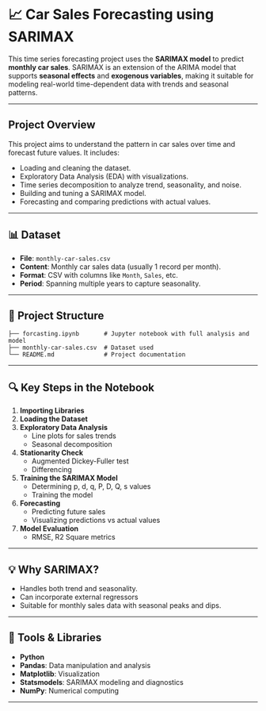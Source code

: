 # 📈 Car Sales Forecasting using SARIMAX

This time series forecasting project uses the **SARIMAX model** to predict **monthly car sales**. SARIMAX is an extension of the ARIMA model that supports **seasonal effects** and **exogenous variables**, making it suitable for modeling real-world time-dependent data with trends and seasonal patterns.

---

## Project Overview

This project aims to understand the pattern in car sales over time and forecast future values. It includes:

- Loading and cleaning the dataset.
- Exploratory Data Analysis (EDA) with visualizations.
- Time series decomposition to analyze trend, seasonality, and noise.
- Building and tuning a SARIMAX model.
- Forecasting and comparing predictions with actual values.

---

## 📊 Dataset

- **File**: `monthly-car-sales.csv`
- **Content**: Monthly car sales data (usually 1 record per month).
- **Format**: CSV with columns like `Month`, `Sales`, etc.
- **Period**: Spanning multiple years to capture seasonality.

---

## 📂 Project Structure

```
├── forcasting.ipynb       # Jupyter notebook with full analysis and model
├── monthly-car-sales.csv  # Dataset used
└── README.md              # Project documentation
```

---

## 🔍 Key Steps in the Notebook

1. **Importing Libraries**
2. **Loading the Dataset**
3. **Exploratory Data Analysis**
   - Line plots for sales trends
   - Seasonal decomposition
4. **Stationarity Check**
   - Augmented Dickey-Fuller test
   - Differencing
5. **Training the SARIMAX Model**
   - Determining p, d, q, P, D, Q, s values
   - Training the model
7. **Forecasting**
   - Predicting future sales
   - Visualizing predictions vs actual values
8. **Model Evaluation**
   - RMSE, R2 Square metrics

---

## 💡 Why SARIMAX?

- Handles both trend and seasonality.
- Can incorporate external regressors 
- Suitable for monthly sales data with seasonal peaks and dips.

---

## 🧰 Tools & Libraries

- **Python**
- **Pandas**: Data manipulation and analysis
- **Matplotlib**: Visualization
- **Statsmodels**: SARIMAX modeling and diagnostics
- **NumPy**: Numerical computing

---

